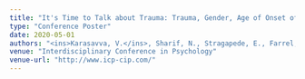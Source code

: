 ```yaml
---
title: "It's Time to Talk about Trauma: Trauma, Gender, Age of Onset of Mental Illness, and Criminality"
type: "Conference Poster"
date: 2020-05-01
authors: "<ins>Karasavva, V.</ins>, Sharif, N., Stragapede, E., Farrel, S."
venue: "Interdisciplinary Conference in Psychology"
venue-url: "http://www.icp-cip.com/"
---
```


